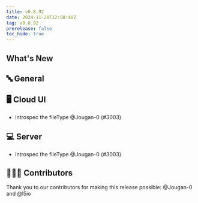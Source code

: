 ```yaml
---
title: v0.8.92
date: 2024-11-20T12:58:48Z
tag: v0.8.92
prerelease: false
toc_hide: true
---
```


## What's New
## 🔤 General
## 🖥 Cloud UI

- introspec the fileType @Jougan-0 (#3003)

## 💻 Server

- introspec the fileType @Jougan-0 (#3003)

## 👨🏽‍💻 Contributors

Thank you to our contributors for making this release possible:
@Jougan-0 and @l5io

